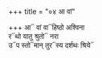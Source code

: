 +++
title = "०४ आ वां"

+++
आ᳓ वां वा᳓हिष्ठो अश्विना  
र᳓थो यातु श्रुतो᳓ नरा  
उ᳓प स्तो᳓मान् तुर᳓स्य दर्शथः श्रिये᳓